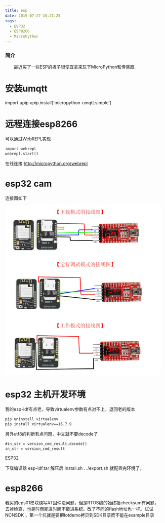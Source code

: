 ```yaml
---
title: esp
date: 2019-07-27 15:21:25
tags:
  - ESP32
  - ESP8266
  - MicroPython
---
```


### 简介
&emsp;&emsp;最近买了一些ESP的板子很便宜拿来玩下MicroPython和传感器.

<!-- more -->

# 安装umqtt

import upip
upip.install('micropython-umqtt.simple')

# 远程连接esp8266
可以通过WebREPL实现
```
import webrepl
webrepl.start()
```

在线连接
http://micropython.org/webrepl 

# esp32 cam
连接图如下

![连接图](/image/esp32_1.png)


# esp32 主机开发环境




我的esp-idf有点老，导致virtualenv参数有点对不上，退回老的版本
```
pip uninstall virtualenv
pip install virtualenv==16.7.9
```

另外utf8的判断有点问题，中文就不要decode了
```
#in_str = version_cmd_result.decode()
in_str = version_cmd_result
```


ESP32

下载编译器 esp-idf.tar
解压后
install.sh 
. ./export.sh
就配置完环境了。


# esp8266
我买的eps01模块烧写AT固件没问题，但是RTOS编的始终报checksum有问题，去掉检查，也是时而能进时而不能进系统。改了不同的flash地址也一样。试试NONSDK
，第一个坑就是要把Iotdemo拷贝到SDK目录而不能在example目录

